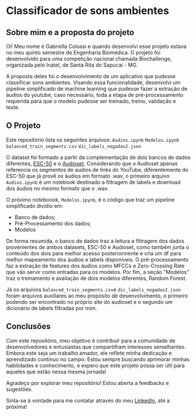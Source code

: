 # **Classificador de sons ambientes**

## **Sobre mim e a proposta do projeto**
Oi! Meu nome é Gabriella Colussi e quando desenvolvi esse projeto estava no meu quinto semestre de Engenharia Biomédica.
O projeto foi desenvolvido para uma competição nacional chamada Biochallenge, organizada pelo Inatel, de Santa Rita do Sapucaí - MG.

A proposta deles foi o desenvolvimento de um aplicativo que pudesse classificar sons ambientes. Visando essa funcionalidade, desenvolvi um pipeline simplificado de machine learning que pudesse fazer a extração de áudios do youtube, caso necessário,
toda a etapa de pré-processamento requerida para que o modelo pudesse ser treinado, treino, validação e teste. 

## **O Projeto**
Este repositório lista os seguintes arquivos:
`Audios.ipynb`
`Modelos.ipynb`
`balanced_train_segments.csv`
`dic_labels_negadas2.json`

O dataset foi formado a partir da complementação de dois bancos de dados diferentes, [ESC-50](https://github.com/karolpiczak/ESC-50) e o [Audioset](https://research.google.com/audioset/). 
Considerando que o Audioset apenas referencia os segmentos de audios de links do YouTube, diferentemente do ESC-50 que já provê os áudios em formato .wav, o primeiro arquivo `Audios.ipynb` é um notebook destinado a filtragem de 
labels e download dos áudios no mesmo formato que o .wav.

O próximo noteboook, `Modelos.ipynb`, é o código que traz um pipeline simplificado dividio em: 
- Banco de dados;
- Pré-Processamento dos dados;
- Modelos

De forma resumida, o banco de dados traz a leitura e filtragem dos dados provenientes de ambos datasets, ESC-50 e Audioset, como também junta o conteúdo dos dois para melhor acesso posteriormente e cria um df para melhor mapeamento dos áudios e labels disponíveis.
O pré-processamento faz a extração de features dos áudios como MFCCs e Zero-Crossing Rate que vão servir como entradas para os modelos. Por fim, a seção "Modelos" traz o treinamento e avaliação de dois modelos diferentes, Random Forest.

Já os arquivos `balanced_train_segments.csv`e `dic_labels_negadas2.json` foram arquivos auxiliares ao meu propósito de desenvolvimento, o primeiro podendo ser encontrado no próprio site do audioset e o segundo um dicionário de labels filtradas por mim.

## **Conclusões**
Com este repositório, meu objetivo é contribuir para a comunidade de desenvolvedores e entusiastas que compartilham interesses semelhantes. Embora este seja um trabalho amador, ele reflete minha dedicação e aprendizado contínuo no campo. Estou sempre buscando aprimorar minhas habilidades e conhecimento, e espero que este projeto possa ser útil para aqueles que estão nessa mesma jornada!

Agradeço por explorar meu repositório! Estou aberta a feedbacks e sugestões.

Sinta-se à vontade para me contatar através do meu [LinkedIn](https://www.linkedin.com/in/gabriella-colussi-ferreira-314190165/), até a próxima!
